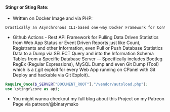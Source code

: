 #### Stingr or Sting Rate:

* Written on Docker Image and via PHP:

```markdown
Drastically an Asynchronous CLI-based one-way Docker Framework for Containers via Ubuntu OS running on PHP 8.0+
```

* Github Actions - Rest API Framework for Pulling Data Driven Statistics from Web App Status or Event Driven Reports just like Count, Registrants and other Information, even Pull or Push Database Statistics Data to a Dump via SELECT Query and into the Information Schema Tables from a Specific Database Server -- Specifically includes Bootleg RegEx (Regular Expressions), MySQL Dump and even Git Dump (Tool) which is a (.git exploit for every Web App running on CPanel with Git Deploy and hackable via Git Exploit)..

```php
Require_Once($_SERVER["DOCUMENT_ROOT"]."/vendor/autoload.php");
use \stingr\core as api;
```

* You might wanna checkout my full blog about this Project on my Patreon Page via patreon/@binarymako
